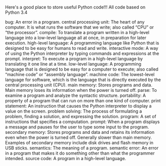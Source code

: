 
Here's a good place to store useful Python code!!! All code based on Python 3.4


bug: An error in a program.
central processing unit: The heart of any computer. It is what runs the software
that we write; also called “CPU” or “the processor”.
compile: To translate a program written in a high-level language into a low-level
language all at once, in preparation for later execution.
high-level language: A programming language like Python that is designed to be
easy for humans to read and write.
interactive mode: A way of using the Python interpreter by typing commands
and expressions at the prompt.
interpret: To execute a program in a high-level language by translating it one line
at a time.
low-level language: A programming language that is designed to be easy for a
computer to execute; also called “machine code” or “assembly language”.
machine code: The lowest-level language for software, which is the language
that is directly executed by the central processing unit (CPU).
main memory: Stores programs and data. Main memory loses its information
when the power is turned off.
parse: To examine a program and analyze the syntactic structure.
portability: A property of a program that can run on more than one kind of computer.
print statement: An instruction that causes the Python interpreter to display a
value on the screen.
problem solving: The process of formulating a problem, finding a solution, and
expressing the solution.
program: A set of instructions that specifies a computation.
prompt: When a program displays a message and pauses for the user to type
some input to the program.
secondary memory: Stores programs and data and retains its information even
when the power is turned off. Generally slower than main memory. Examples
of secondary memory include disk drives and flash memory in USB
sticks.
semantics: The meaning of a program.
semantic error: An error in a program that makes it do something other than
what the programmer intended.
source code: A program in a high-level language.
